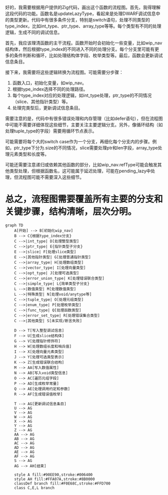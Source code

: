 好的，我需要根据用户提供的Zig代码，画出这个函数的流程图。首先，我得理解这段代码的功能。函数名是updateLazyType，看起来是处理DWARF调试信息中的类型更新。代码中有很多条件分支，特别是switch语句，处理不同类型的type_index，比如int_type、ptr_type、array_type等等。每个类型有不同的处理逻辑，生成不同的调试信息。

首先，我应该理清函数的主干流程。函数开始时会初始化一些变量，比如wip_nav结构体，然后根据type_index的不同进入不同的处理分支。每个分支里可能有更多的条件判断和循环，比如处理结构体字段、枚举类型等。最后，函数会更新调试信息条目。

接下来，我需要将这些逻辑转换为流程图。可能需要分步骤：

1. 函数入口，初始化变量，如wip_nav。
2. 根据type_index选择不同的处理路径。
3. 每个type_index对应的处理逻辑，如int_type处理，ptr_type的不同情况（slice、其他指针类型）等。
4. 处理完类型后，更新调试信息条目。

需要注意的是，代码中有很多错误处理和内存管理（比如defer语句），但在流程图中可能不需要详细体现这些细节，主要关注主要逻辑分支。另外，像循环结构（如处理tuple_type的字段）需要用循环节点表示。

可能需要将每个大的switch case作为一个分支，再细化每个分支内的步骤。例如，ptr_type下分为.size的不同情况，slice需要处理ptr和len字段，array_type处理元素类型和长度等。

可能还需要注意递归或依赖其他函数的部分，比如wip_nav.refType可能会触发其他类型处理，但根据函数名，这可能属于延迟处理，可能在pending_lazy中处理，但流程图可能不需要深入这些细节。

总之，流程图需要覆盖所有主要的分支和关键步骤，结构清晰，层次分明。
================================================
```mermaid
graph TD
    A[开始] --> B[初始化wip_nav]
    B --> C{根据type_index分支}
    C -->|int_type| D[处理整型类型]
    C -->|ptr_type| E{指针类型子分支}
    E -->|slice| F[处理slice类型]
    E -->|其他指针类型| G[处理普通指针类型]
    C -->|array_type| H[处理数组类型]
    C -->|vector_type| I[处理向量类型]
    C -->|opt_type| J[处理可选类型]
    C -->|error_union_type| K[处理错误联合类型]
    C -->|simple_type| L{简单类型子分支}
    L -->|数值类型| M[处理数值类型]
    L -->|特殊类型| N[处理void/anytype等]
    C -->|tuple_type| O[处理元组类型]
    C -->|enum_type| P[处理枚举类型]
    C -->|func_type| Q[处理函数类型]
    C -->|error_set_type| R[处理错误集合类型]
    C -->|其他类型| S[未实现/断言失败]
    
    D --> T[写入整型调试信息]
    F --> U[生成slice结构体]
    G --> V[处理指针修饰符]
    H --> W[处理数组长度和哨兵值]
    I --> X[处理向量元素类型]
    J --> Y[处理可选类型表示]
    K --> Z[生成错误联合结构]
    M --> AA[写入数值属性]
    N --> AB[写入void类型信息]
    O --> AC[遍历元组字段]
    P --> AD[生成枚举常量]
    Q --> AE[处理调用约定和参数]
    R --> AF[生成错误值枚举]
    
    T --> AG[更新调试信息条目]
    U --> AG
    V --> AG
    W --> AG
    X --> AG
    Y --> AG
    Z --> AG
    AA --> AG
    AB --> AG
    AC --> AG
    AD --> AG
    AE --> AG
    AF --> AG
    S --> AG
    AG --> AH[结束]
    
    style A fill:#90EE90,stroke:#006400
    style AH fill:#FFA07A,stroke:#8B0000
    classDef branch fill:#F0E68C,stroke:#FFD700
    class C,E,L branch
```